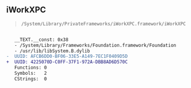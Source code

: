 ## iWorkXPC

> `/System/Library/PrivateFrameworks/iWorkXPC.framework/iWorkXPC`

```diff

   __TEXT.__const: 0x38
   - /System/Library/Frameworks/Foundation.framework/Foundation
   - /usr/lib/libSystem.B.dylib
-  UUID: AFCB6DD0-BF06-33E5-A149-7EC1F0409D5D
+  UUID: 4225070D-C0FF-37F1-972A-DBB8AD6D570C
   Functions: 0
   Symbols:   2
   CStrings:  0

```
